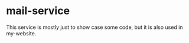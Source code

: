 # mail-service
This service is mostly just to show case some code, but it is also used in my-website.
